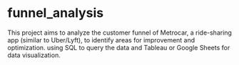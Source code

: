 # funnel_analysis
This project aims to analyze the customer funnel of Metrocar, a ride-sharing app (similar to Uber/Lyft), to identify areas for improvement and optimization. using SQL to query the data and Tableau or Google Sheets for data visualization.
